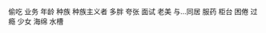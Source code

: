 偷吃 <!-- изменять (партнеру) -->
业务 <!-- бизнес -->
年龄 <!-- возраст -->
种族 <!-- раса -->
种族主义者 <!-- расист -->
多胖 <!-- жирный -->
夸张 <!-- преувеличивать -->
面试 <!-- собеседование, интервью как экзамен -->
老美 <!-- американец -->
与...同居 <!-- жить вместе с ... -->
服药 <!-- принимать лекарство -->
柜台 <!-- стойка, прилавок, касса -->
困倦 <!-- утомляться -->
过瘾 <!-- удовлетворяться -->
少女 <!-- молодая девушка -->
海绵 <!-- губка -->
水槽 <!-- раковина -->
